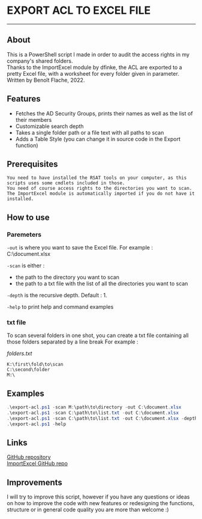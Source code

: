 # EXPORT ACL TO EXCEL FILE 
* * *

## About
This is a PowerShell script I made in order to audit the access rights in my company's shared folders.     
Thanks to the ImportExcel module by dfinke, the ACL are exported to a pretty Excel file, with a worksheet for every folder given in parameter.
Written by Benoît Flache, 2022.

## Features
 - Fetches the AD Security Groups, prints their names as well as the list of their members
 - Customizable search depth
 - Takes a single folder path or a file text with all paths to scan
 - Adds a Table Style (you can change it in source code in the Export function) 

## Prerequisites
    You need to have installed the RSAT tools on your computer, as this scripts uses some cmdlets included in those. 
    You need of course access rights to the directories you want to scan.
    The ImportExcel module is automatically imported if you do not have it installed.

## How to use 

### Paremeters
`-out` is where you want to save the Excel file. For example : C:\document.xlsx    

`-scan` is either :    
  - the path to the directory you want to scan    
  - the path to a txt file with the list of all the directories you want to scan      
  
`-depth` is the recursive depth. Default : 1.     

`-help` to print help and command examples

### txt file
To scan several folders in one shot, you can create a txt file containing all those folders separated by a line break
For example :
 
*folders.txt*
```
K:\first\fold\to\scan
C:\second\folder
M:\
```

## Examples 
```powershell
.\export-acl.ps1 -scan M:\path\to\directory -out C:\document.xlsx
.\export-acl.ps1 -scan C:\path\to\list.txt -out C:\document.xlsx
.\export-acl.ps1 -scan C:\path\to\list.txt -out C:\document.xlsx -depth 2
.\export-acl.ps1 -help
``` 
## Links
[GitHub repository](https://github.com/ouiouiallez/export-acl)     
[ImportExcel GitHub repo](https://github.com/dfinke/ImportExcel)
    
## Improvements
I will try to improve this script, however if you have any questions or ideas on how to improve the code with new features or redesigning the functions, structure or in general code quality you are more than welcome :)
